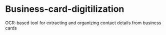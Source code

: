 # Business-card-digitilization
OCR-based tool for extracting and organizing contact details from business cards
